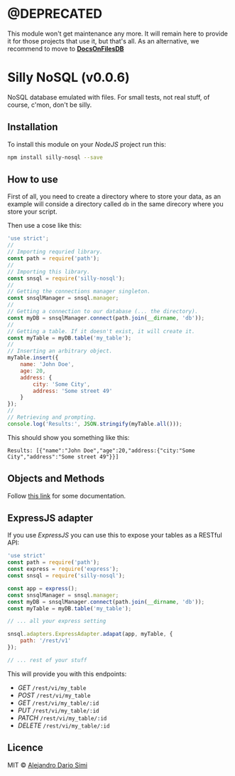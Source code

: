 # __@DEPRECATED__
This module won't get maintenance any more. It will remain here to provide it for those projects that use it, but that's all.
As an alternative, we recommend to move to [__DocsOnFilesDB__](https://www.npmjs.com/package/dfdb)

# Silly NoSQL (v0.0.6)
NoSQL database emulated with files. For small tests, not real stuff, of course, c'mon, don't be silly.

## Installation
To install this module on your _NodeJS_ project run this:
```sh
npm install silly-nosql --save
```

## How to use
First of all, you need to create a directory where to store your data, as an
example will conside a directory called `db` in the same direcory where you store
your script.

Then use a cose like this:
```js
'use strict';
//
// Importing requried library.
const path = require('path');
//
// Importing this library.
const snsql = require('silly-nosql');
//
// Getting the connections manager singleton.
const snsqlManager = snsql.manager;
//
// Getting a connection to our database (... the directory).
const myDB = snsqlManager.connect(path.join(__dirname, 'db'));
//
// Getting a table. If it doesn't exist, it will create it.
const myTable = myDB.table('my_table');
//
// Inserting an arbitrary object.
myTable.insert({
    name: 'John Doe',
    age: 20,
    address: {
        city: 'Some City',
        address: 'Some street 49'
    }
});
//
// Retrieving and prompting.
console.log('Results:', JSON.stringify(myTable.all()));
```

This should show you something like this:
```
Results: [{"name":"John Doe","age":20,"address:{"city:"Some City","address":"Some street 49"}}]
```

## Objects and Methods
Follow [this link](docs/classes.md) for some documentation.

## ExpressJS adapter
If you use _ExpressJS_ you can use this to expose your tables as a RESTful API:
```js
'use strict'
const path = require('path');
const express = require('express');
const snsql = require('silly-nosql');

const app = express();
const snsqlManager = snsql.manager;
const myDB = snsqlManager.connect(path.join(__dirname, 'db'));
const myTable = myDB.table('my_table');

// ... all your express setting

snsql.adapters.ExpressAdapter.adapat(app, myTable, {
    path: '/rest/v1'
});

// ... rest of your stuff
```

This will provide you with this endpoints:
* _GET_ `/rest/vi/my_table`
* _POST_ `/rest/vi/my_table`
* _GET_ `/rest/vi/my_table/:id`
* _PUT_ `/rest/vi/my_table/:id`
* _PATCH_ `/rest/vi/my_table/:id`
* _DELETE_ `/rest/vi/my_table/:id`

## Licence
MIT &copy; [Alejandro Dario Simi](http://daemonraco.com)
